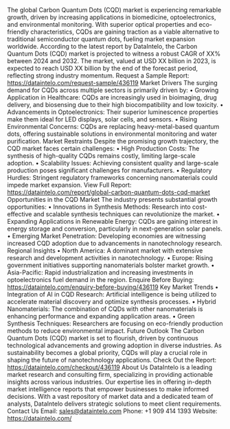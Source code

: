 The global Carbon Quantum Dots (CQD) market is experiencing remarkable growth, driven by increasing applications in biomedicine, optoelectronics, and environmental monitoring. With superior optical properties and eco-friendly characteristics, CQDs are gaining traction as a viable alternative to traditional semiconductor quantum dots, fueling market expansion worldwide.
According to the latest report by DataIntelo, the Carbon Quantum Dots (CQD) market is projected to witness a robust CAGR of XX% between 2024 and 2032. The market, valued at USD XX billion in 2023, is expected to reach USD XX billion by the end of the forecast period, reflecting strong industry momentum.
Request a Sample Report:  https://dataintelo.com/request-sample/436119
Market Drivers
The surging demand for CQDs across multiple sectors is primarily driven by:
•	Growing Application in Healthcare: CQDs are increasingly used in bioimaging, drug delivery, and biosensing due to their high biocompatibility and low toxicity.
•	Advancements in Optoelectronics: Their superior luminescence properties make them ideal for LED displays, solar cells, and sensors.
•	Rising Environmental Concerns: CQDs are replacing heavy-metal-based quantum dots, offering sustainable solutions in environmental monitoring and water purification.
Market Restraints
Despite the promising growth trajectory, the CQD market faces certain challenges:
•	High Production Costs: The synthesis of high-quality CQDs remains costly, limiting large-scale adoption.
•	Scalability Issues: Achieving consistent quality and large-scale production poses significant challenges for manufacturers.
•	Regulatory Hurdles: Stringent regulatory frameworks concerning nanomaterials could impede market expansion.
View Full Report: https://dataintelo.com/report/global-carbon-quantum-dots-cqd-market
Opportunities in the CQD Market
The industry presents substantial growth opportunities:
•	Innovations in Synthesis Methods: Research into cost-effective and scalable synthesis techniques can revolutionize the market.
•	Expanding Applications in Renewable Energy: CQDs are gaining interest in energy storage and conversion, particularly in next-generation solar panels.
•	Emerging Market Penetration: Developing economies are witnessing increased CQD adoption due to advancements in nanotechnology research.
Regional Insights
•	North America: A dominant market with extensive research and development activities in nanotechnology.
•	Europe: Rising government initiatives supporting nanomaterials bolster market growth.
•	Asia-Pacific: Rapid industrialization and increasing investments in optoelectronics fuel demand in the region.
Enquire Before Buying: https://dataintelo.com/enquiry-before-buying/436119
Key Market Trends
•	Integration of AI in CQD Research: Artificial intelligence is being utilized to accelerate material discovery and optimize synthesis processes.
•	Hybrid Nanomaterials: The combination of CQDs with other nanomaterials is enhancing performance and expanding application areas.
•	Green Synthesis Techniques: Researchers are focusing on eco-friendly production methods to reduce environmental impact.
Future Outlook
The Carbon Quantum Dots (CQD) market is set to flourish, driven by continuous technological advancements and growing adoption in diverse industries. As sustainability becomes a global priority, CQDs will play a crucial role in shaping the future of nanotechnology applications.
Check Out the Report: https://dataintelo.com/checkout/436119
About Us
DataIntelo is a leading market research and consulting firm, specializing in providing actionable insights across various industries. Our expertise lies in offering in-depth market intelligence reports that empower businesses to make informed decisions. With a vast repository of market data and a dedicated team of analysts, DataIntelo delivers strategic solutions to meet client requirements.
Contact Us
Email: sales@dataintelo.com
Phone: +1 909 414 1393
Website: https://dataintelo.com/
